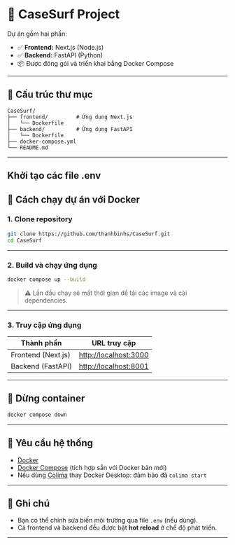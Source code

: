 # 🚀 CaseSurf Project

Dự án gồm hai phần:

* ✅ **Frontend:** Next.js (Node.js)
* ✅ **Backend:** FastAPI (Python)
* 📦 Được đóng gói và triển khai bằng Docker Compose

---

## 📁 Cấu trúc thư mục

```
CaseSurf/
├── frontend/         # Ứng dụng Next.js
│   └── Dockerfile
├── backend/          # Ứng dụng FastAPI
│   └── Dockerfile
├── docker-compose.yml
└── README.md
```

---

## Khởi tạo các file .env


## 🚀 Cách chạy dự án với Docker

### 1. Clone repository

```bash
git clone https://github.com/thanhbinhs/CaseSurf.git
cd CaseSurf
```

---

### 2. Build và chạy ứng dụng

```bash
docker compose up --build
```

> ⚠️ Lần đầu chạy sẽ mất thời gian để tải các image và cài dependencies.

---

### 3. Truy cập ứng dụng

| Thành phần         | URL truy cập                                             |
| ------------------ | -------------------------------------------------------- |
| Frontend (Next.js) | [http://localhost:3000](http://localhost:3000)           |
| Backend (FastAPI)  | [http://localhost:8001](http://localhost:8001)           |

---

## 🚩 Dừng container

```bash
docker compose down
```

---

## 🔧 Yêu cầu hệ thống

* [Docker](https://docs.docker.com/get-docker/)
* [Docker Compose](https://docs.docker.com/compose/) (tích hợp sẵn với Docker bản mới)
* Nếu dùng [Colima](https://github.com/abiosoft/colima) thay Docker Desktop: đảm bảo đã `colima start`

---

## 📝 Ghi chú

* Bạn có thể chỉnh sửa biến môi trường qua file `.env` (nếu dùng).
* Cả frontend và backend đều được bật **hot reload** ở chế độ phát triển.

---

